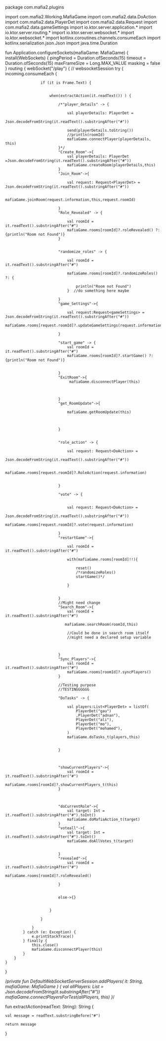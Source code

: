 package com.mafia2.plugins

import com.mafia2.Working.MafiaGame
import com.mafia2.data.DoAction
import com.mafia2.data.PlayerDet
import com.mafia2.data.Request
import com.mafia2.data.gameSettings
import io.ktor.server.application.*
import io.ktor.server.routing.*
import io.ktor.server.websocket.*
import io.ktor.websocket.*
import kotlinx.coroutines.channels.consumeEach
import kotlinx.serialization.json.Json
import java.time.Duration

fun Application.configureSockets(mafiaGame: MafiaGame) {
    install(WebSockets) {
        pingPeriod = Duration.ofSeconds(15)
        timeout = Duration.ofSeconds(15)
        maxFrameSize = Long.MAX_VALUE
        masking = false
    }
    routing {
        webSocket("/play") {
              // websocketSession
            try {
                incoming.consumeEach {

                    if (it is Frame.Text) {


                        when(extractAction(it.readText()) ) {

                            /*"player_details" -> {

                                val playerDetails: PlayerDet =
                                    Json.decodeFromString(it.readText().substringAfter("#"))

                                send(playerDetails.toString())
                                //println(roomId)
                                mafiaGame.connectPlayer(playerDetails, this)
                            }*/
                            "Create_Room"->{
                                val playerDetails: PlayerDet =Json.decodeFromString(it.readText().substringAfter("#"))
                                mafiaGame.createRoom(playerDetails,this)
                            }
                            "Join_Room"->{

                                val request: Request<PlayerDet> = Json.decodeFromString(it.readText().substringAfter("#"))

                                mafiaGame.joinRoom(request.information,this,request.roomId)

                            }
                            "Role_Revealed" -> {

                                val roomId = it.readText().substringAfter("#")
                                mafiaGame.rooms[roomId]?.roleRevealed() ?: {println("Room not Found")}
                            }


                            "randomize_roles" -> {

                                val roomId = it.readText().substringAfter("#")

                                mafiaGame.rooms[roomId]?.randomizeRoles() ?: {

                                    println("Room not Found")
                                }  //do something here maybe

                            }
                            "game_Settings"->{

                                val request:Request<gameSettings> = Json.decodeFromString(it.readText().substringAfter("#"))
                                mafiaGame.rooms[request.roomId]?.updateGameSettings(request.information)

                            }

                            "start_game" -> {
                                val roomId = it.readText().substringAfter("#")
                                mafiaGame.rooms[roomId]?.startGame() ?:{println("Room not Found")}


                            }
                            "ExitRoom"->{
                                 mafiaGame.disconnectPlayer(this)



                            }
                            "get_RoomUpdate"->{

                                mafiaGame.getRoomUpdate(this)



                            }


                            "role_action" -> {

                                val request: Request<DoAction> =
                                    Json.decodeFromString(it.readText().substringAfter("#"))

                                mafiaGame.rooms[request.roomId]?.RoleAction(request.information)


                            }

                            "vote" -> {


                                val request: Request<DoAction> =
                                    Json.decodeFromString(it.readText().substringAfter("#"))
                                mafiaGame.rooms[request.roomId]?.vote(request.information)

                            }
                            "restartGame"->{

                                val roomId = it.readText().substringAfter("#")

                                with(mafiaGame.rooms[roomId]!!){

                                    reset()
                                    /*randomizeRoles()
                                    startGame()*/

                                }


                            }
                            //Might need change
                            "Search_Room"->{
                                val roomId = it.readText().substringAfter("#")

                               mafiaGame.searchRoom(roomId,this)

                                //Could be done in search room itself
                                //might need a declared setup variable



                            }
                            "Sync_Players"->{
                                val roomId = it.readText().substringAfter("#")
                                mafiaGame.rooms[roomId]?.syncPlayers()
                            }

                            //Testing purpose
                            //TESTINGGGGGG

                            "DoTasks" -> {

                                val players:List<PlayerDet> = listOf(
                                    PlayerDet("gau")
                                    ,PlayerDet("adnan"),
                                    PlayerDet("ali"),
                                    PlayerDet("mo"),
                                    PlayerDet("mohamed"),
                                )
                                mafiaGame.doTasks_t(players,this)


                            }



                            "showCurrentPlayers"->{
                                val roomId = it.readText().substringAfter("#")
                                mafiaGame.rooms[roomId]?.showCurrentPlayers_t(this)
                            }



                            "doCurrentRole"->{
                                val target: Int = it.readText().substringAfter("#").toInt()
                                mafiaGame.doMafiaAction_t(target)
                            }
                            "voteall"->{
                                val target: Int = it.readText().substringAfter("#").toInt()
                                mafiaGame.doAllVotes_t(target)


                            }
                            "revealed"->{
                                val roomId = it.readText().substringAfter("#")
                                    mafiaGame.rooms[roomId]?.roleRevealed()

                            }


                            else->{}


                        }

                    }

                }
            } catch (e: Exception) {
                e.printStackTrace()
            } finally {
                this.close()
                mafiaGame.disconnectPlayer(this)
            }
        }
    }

}

/*private fun DefaultWebSocketServerSession.addPlayers(
    it: String,
    mafiaGame: MafiaGame
) {
    val allPlayers: List<PlayerDet> =
        Json.decodeFromString(it.substringAfter("#"))
    mafiaGame.connectPlayersForTest(allPlayers, this)
}*/

fun extractAction(readText: String): String {

    val message = readText.substringBefore("#")

    return message

}
